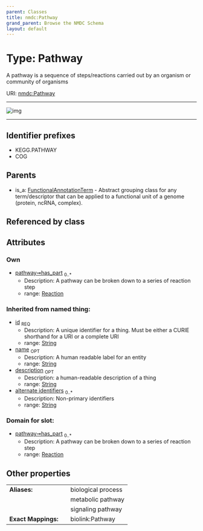 ```yaml
---
parent: Classes
title: nmdc:Pathway
grand_parent: Browse the NMDC Schema
layout: default
---
```


# Type: Pathway


A pathway is a sequence of steps/reactions carried out by an organism or community of organisms

URI: [nmdc:Pathway](https://microbiomedata/meta/Pathway)


---

![img](http://yuml.me/diagram/nofunky;dir:TB/class/[Reaction],[Reaction]%3Chas_part%200..%2A-%20[Pathway%7Cid(i):string;name(i):string%20%3F;description(i):string%20%3F;alternate_identifiers(i):string%20%2A],[FunctionalAnnotationTerm]%5E-[Pathway],[FunctionalAnnotationTerm])

---


## Identifier prefixes

 * KEGG.PATHWAY
 * COG

## Parents

 *  is_a: [FunctionalAnnotationTerm](FunctionalAnnotationTerm.md) - Abstract grouping class for any term/descriptor that can be applied to a functional unit of a genome (protein, ncRNA, complex).

## Referenced by class


## Attributes


### Own

 * [pathway➞has_part](pathway_has_part.md)  <sub>0..*</sub>
    * Description: A pathway can be broken down to a series of reaction step
    * range: [Reaction](Reaction.md)

### Inherited from named thing:

 * [id](id.md)  <sub>REQ</sub>
    * Description: A unique identifier for a thing. Must be either a CURIE shorthand for a URI or a complete URI
    * range: [String](types/String.md)
 * [name](name.md)  <sub>OPT</sub>
    * Description: A human readable label for an entity
    * range: [String](types/String.md)
 * [description](description.md)  <sub>OPT</sub>
    * Description: a human-readable description of a thing
    * range: [String](types/String.md)
 * [alternate identifiers](alternate_identifiers.md)  <sub>0..*</sub>
    * Description: Non-primary identifiers
    * range: [String](types/String.md)

### Domain for slot:

 * [pathway➞has_part](pathway_has_part.md)  <sub>0..*</sub>
    * Description: A pathway can be broken down to a series of reaction step
    * range: [Reaction](Reaction.md)

## Other properties

|  |  |  |
| --- | --- | --- |
| **Aliases:** | | biological process |
|  | | metabolic pathway |
|  | | signaling pathway |
| **Exact Mappings:** | | biolink:Pathway |

